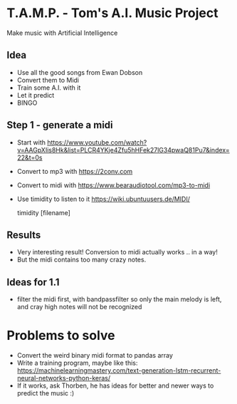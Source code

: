 # T.A.M.P. - Tom's A.I. Music Project

Make music with Artificial Intelligence

## Idea 

* Use all the good songs from Ewan Dobson
* Convert them to Midi
* Train some A.I. with it
* Let it predict
* BINGO

## Step 1 - generate a midi

* Start with https://www.youtube.com/watch?v=AAGpXIis8Hk&list=PLCR4YKje4Zfu5hHFek27lG34pwaQ81Pu7&index=22&t=0s
* Convert to mp3 with https://2conv.com
* Convert to midi with https://www.bearaudiotool.com/mp3-to-midi
* Use timidity to listen to it https://wiki.ubuntuusers.de/MIDI/
 
    timidity [filename]

## Results

* Very interesting result! Conversion to midi actually works .. in a way!
* But the midi contains too many crazy notes. 

## Ideas for 1.1

* filter the midi first, with bandpassfilter so only the main melody is left, and cray high notes will not be recognized

# Problems to solve

* Convert the weird binary midi format to pandas array 
* Write a training program, maybe like this: https://machinelearningmastery.com/text-generation-lstm-recurrent-neural-networks-python-keras/
* If it works, ask Thorben, he has ideas for better and newer ways to predict the music :)

